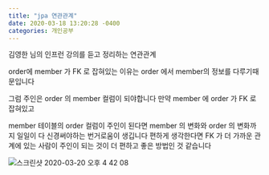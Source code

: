 ```yaml
---
title: "jpa 연관관계"
date: 2020-03-18 13:20:28 -0400
categories: 개인공부
---
```


김영한 님의 인프런 강의를 듣고 정리하는 연관관계

order에 member 가 FK 로 잡혀있는 이유는
order 에서 member의 정보를 다루기때문입니다

그럼 주인은 order 의 member 컬럼이 되야합니다
만약 member 에 order 가 FK 로 잡혀있고

member 테이블의 order 컬럼이 주인이 된다면
member 의 변화와 order 의 변화까지 일일이 다 신경써야하는 번거로움이 생깁니다
편하게 생각한다면 FK 가 더 가까운 관계에 있는 사람이 주인이 되는 것이 
더 편하고 좋은 방법인 것 같습니다

![스크린샷 2020-03-20 오후 4 42 08](https://user-images.githubusercontent.com/45488643/77144656-cdaf2600-6ac9-11ea-892f-98edc983a22a.png)

